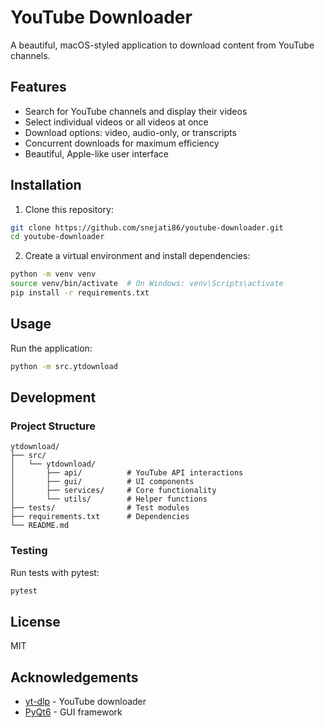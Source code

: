 # YouTube Downloader

A beautiful, macOS-styled application to download content from YouTube channels.

## Features

- Search for YouTube channels and display their videos
- Select individual videos or all videos at once
- Download options: video, audio-only, or transcripts
- Concurrent downloads for maximum efficiency
- Beautiful, Apple-like user interface

## Installation

1. Clone this repository:
```bash
git clone https://github.com/snejati86/youtube-downloader.git
cd youtube-downloader
```

2. Create a virtual environment and install dependencies:
```bash
python -m venv venv
source venv/bin/activate  # On Windows: venv\Scripts\activate
pip install -r requirements.txt
```

## Usage

Run the application:
```bash
python -m src.ytdownload
```

## Development

### Project Structure

```
ytdownload/
├── src/
│   └── ytdownload/
│       ├── api/          # YouTube API interactions
│       ├── gui/          # UI components
│       ├── services/     # Core functionality
│       └── utils/        # Helper functions
├── tests/                # Test modules
├── requirements.txt      # Dependencies
└── README.md
```

### Testing

Run tests with pytest:
```bash
pytest
```

## License

MIT

## Acknowledgements

- [yt-dlp](https://github.com/yt-dlp/yt-dlp) - YouTube downloader
- [PyQt6](https://www.riverbankcomputing.com/software/pyqt/) - GUI framework

